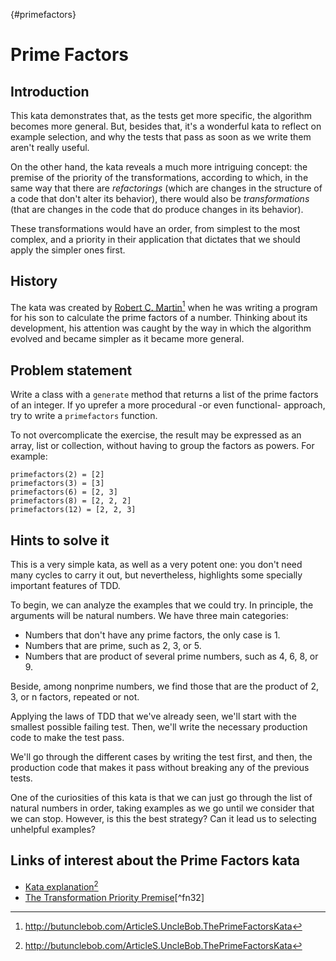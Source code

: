 {#primefactors}
# Prime Factors

## Introduction

This kata demonstrates that, as the tests get more specific, the algorithm becomes more general. But, besides that, it's a wonderful kata to reflect on example selection, and why the tests that pass as soon as we write them aren't really useful.

On the other hand, the kata reveals a much more intriguing concept: the premise of the priority of the transformations, according to which, in the same way that there are *refactorings* (which are changes in the structure of a code that don't alter its behavior), there would also be *transformations* (that are changes in the code that do produce changes in its behavior).

These transformations would have an order, from simplest to the most complex, and a priority in their application that dictates that we should apply the simpler ones first.

## History

The kata was created by [Robert C. Martin](http://butunclebob.com/ArticleS.UncleBob.ThePrimeFactorsKata)[^fn35] when he was writing a program for his son to calculate the prime factors of a number. Thinking about its development, his attention was caught by the way in which the algorithm evolved and became simpler as it became more general.

## Problem statement

Write a class with a `generate` method that returns a list of the prime factors of an integer. If yo uprefer a more procedural -or even functional- approach, try to write a `primefactors` function.

To not overcomplicate the exercise, the result may be expressed as an array, list or collection, without having to group the factors as powers. For example:

```
primefactors(2) = [2]
primefactors(3) = [3]
primefactors(6) = [2, 3]
primefactors(8) = [2, 2, 2]
primefactors(12) = [2, 2, 3]
```

## Hints to solve it

This is a very simple kata, as well as a very potent one: you don't need many cycles to carry it out, but nevertheless, highlights some specially important features of TDD.

To begin, we can analyze the examples that we could try. In principle, the arguments will be natural numbers. We have three main categories:

* Numbers that don't have any prime factors, the only case is 1.
* Numbers that are prime, such as 2, 3, or 5.
* Numbers that are product of several prime numbers, such as 4, 6, 8, or 9.

Beside, among nonprime numbers, we find those that are the product of 2, 3, or n factors, repeated or not.

Applying the laws of TDD that we've already seen, we'll start with the smallest possible failing test. Then, we'll write the necessary production code to make the test pass.

We'll go through the different cases by writing the test first, and then, the production code that makes it pass without breaking any of the previous tests.

One of the curiosities of this kata is that we can just go through the list of natural numbers in order, taking examples as we go until we consider that we can stop. However, is this the best strategy? Can it lead us to selecting unhelpful examples?

## Links of interest about the Prime Factors kata

* [Kata explanation](http://butunclebob.com/files/downloads/Prime%20Factors%20Kata.ppt)[^fn35]
* [The Transformation Priority Premise](https://blog.cleancoder.com/uncle-bob/2013/05/27/TheTransformationPriorityPremise.html)[^fn32]

[^fn35]: http://butunclebob.com/ArticleS.UncleBob.ThePrimeFactorsKata
